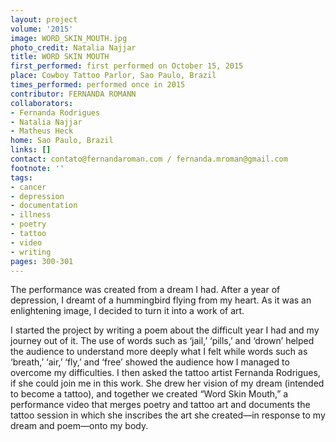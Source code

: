 ```yaml
---
layout: project
volume: '2015'
image: WORD_SKIN_MOUTH.jpg
photo_credit: Natalia Najjar
title: WORD SKIN MOUTH
first_performed: first performed on October 15, 2015
place: Cowboy Tattoo Parlor, Sao Paulo, Brazil
times_performed: performed once in 2015
contributor: FERNANDA ROMANN
collaborators:
- Fernanda Rodrigues
- Natalia Najjar
- Matheus Heck
home: Sao Paulo, Brazil
links: []
contact: contato@fernandaroman.com / fernanda.mroman@gmail.com
footnote: ''
tags:
- cancer
- depression
- documentation
- illness
- poetry
- tattoo
- video
- writing
pages: 300-301
---
```


The performance was created from a dream I had. After a year of depression, I dreamt of a hummingbird flying from my heart. As it was an enlightening image, I decided to turn it into a work of art.

I started the project by writing a poem about the difficult year I had and my journey out of it. The use of words such as ‘jail,’ ‘pills,’ and ‘drown’ helped the audience to understand more deeply what I felt while words such as ‘breath,’ ‘air,’ ‘fly,’ and ‘free’ showed the audience how I managed to overcome my difficulties. I then asked the tattoo artist Fernanda Rodrigues, if she could join me in this work. She drew her vision of my dream (intended to become a tattoo), and together we created “Word Skin Mouth,” a performance video that merges poetry and tattoo art and documents the tattoo session in which she inscribes the art she created—in response to my dream and poem—onto my body.
